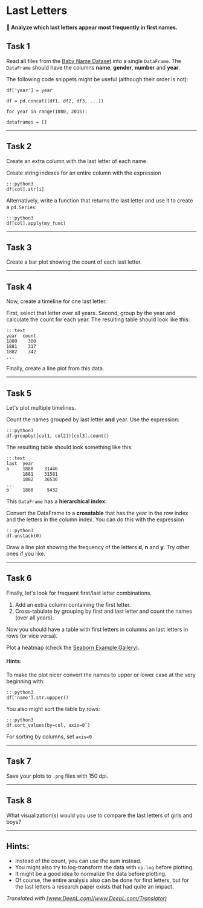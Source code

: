 
# Last Letters

**🎯 Analyze which last letters appear most frequently in first names.**

## Task 1

Read all files from the [Baby Name Dataset](http://www.ssa.gov/oact/babynames/limits.html) into a single `DataFrame`. The `DataFrame` should have the columns **name**, **gender**, **number** and **year**.

The following code snippets might be useful (although their order is not):

    df['year'] = year

    df = pd.concat([df1, df2, df3, ...])

    for year in range(1880, 2015):

    dataframes = []


----

## Task 2

Create an extra column with the last letter of each name.

Create string indexes for an entire column with the expression

    :::python3
    df[col].str[i]

Alternatively, write a function that returns the last letter and use it to create a `pd.Series`:

    :::python3
    df[col].apply(my_func)

----

## Task 3

Create a bar plot showing the count of each last letter.

----

## Task 4

Now, create a timeline for one last letter.

First, select that letter over all years.
Second, group by the year and calculate the count for each year.
The resulting table should look like this:

    :::text
    year  count
    1880    300
    1881    317
    1882    342
    ...

Finally, create a line plot from this data.

----

## Task 5

Let's plot multiple timelines.

Count the names grouped by last letter **and** year. Use the expression:

    :::python3
    df.groupby([col1, col2])[col3].count()

The resulting table should look something like this:

    :::text
    last  year
    a     1880    31446
          1881    31581
          1882    36536
    ...
    b     1880     5432

This `DataFrame` has a **hierarchical index**.

Convert the DataFrame to a **crosstable** that has the year in the row index and the letters in the column index.
You can do this with the expression

    :::python3
    df.unstack(0)

Draw a line plot showing the frequency of the letters **d**, **n** and **y**.
Try other ones if you like.

----

## Task 6

Finally, let's look for frequent first/last letter combinations.

1. Add an extra column containing the first letter.
2. Cross-tabulate by grouping by first and last letter and count the names (over all years).

Now you should have a table with first letters in columns an last letters in rows (or vice versa).

Plot a heatmap (check the [Seaborn Example Gallery](http://seaborn.pydata.org/examples/index.html)).

#### Hints:

To make the plot nicer convert the names to upper or lower case at the very beginning with:

    :::python3
    df['name'].str.uppper()


You also might sort the table by rows:

    :::python3
    df.sort_values(by=col, axis=0`)
    
For sorting by columns, set `axis=0`

----

## Task 7

Save your plots to `.png` files with 150 dpi.

----
## Task 8

What visualization(s) would you use to compare the last letters of girls and boys?

----

## Hints:

* Instead of the count, you can use the sum instead.
* You might also try to log-transform the data with `np.log` before plotting.
* It might be a good idea to normalize the data before plotting.
* Of course, the entire analysis also can be done for first letters, but for the last letters a research paper exists that had quite an impact.

*Translated with [www.DeepL.com](www.DeepL.com/Translator)*
